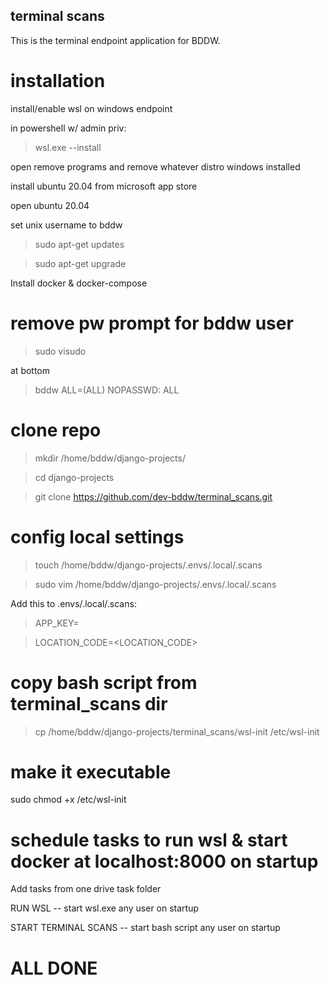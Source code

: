 terminal scans
---------------

This is the terminal endpoint application for BDDW.

# installation

install/enable wsl on windows endpoint

in powershell w/ admin priv:

> wsl.exe --install

open remove programs and remove whatever distro windows installed

install ubuntu 20.04 from microsoft app store

open ubuntu 20.04

set unix username to bddw

> sudo apt-get updates

> sudo apt-get upgrade

Install docker & docker-compose

# remove pw prompt for bddw user

> sudo visudo

at bottom

> bddw ALL=(ALL) NOPASSWD: ALL

# clone repo

> mkdir /home/bddw/django-projects/

> cd django-projects

> git clone https://github.com/dev-bddw/terminal_scans.git

# config local settings

> touch /home/bddw/django-projects/.envs/.local/.scans

> sudo vim /home/bddw/django-projects/.envs/.local/.scans

Add this to .envs/.local/.scans:

> APP_KEY=<API KEY HERE>

> LOCATION_CODE=<LOCATION_CODE>

# copy bash script from terminal_scans dir

> cp /home/bddw/django-projects/terminal_scans/wsl-init /etc/wsl-init

# make it executable

sudo chmod +x /etc/wsl-init

# schedule tasks to run wsl & start docker at localhost:8000 on startup

Add tasks from one drive task folder

RUN WSL -- start wsl.exe any user on startup

START TERMINAL SCANS -- start bash script any user on startup

# ALL DONE
